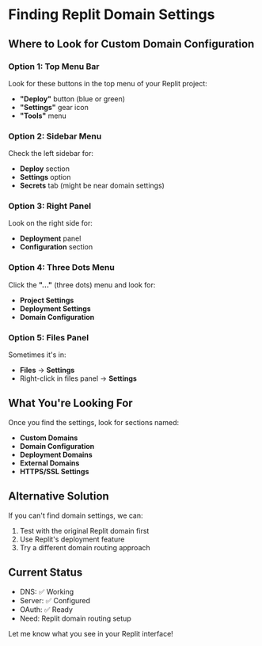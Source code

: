 # Finding Replit Domain Settings

## Where to Look for Custom Domain Configuration

### Option 1: Top Menu Bar
Look for these buttons in the top menu of your Replit project:
- **"Deploy"** button (blue or green)
- **"Settings"** gear icon
- **"Tools"** menu

### Option 2: Sidebar Menu
Check the left sidebar for:
- **Deploy** section
- **Settings** option
- **Secrets** tab (might be near domain settings)

### Option 3: Right Panel
Look on the right side for:
- **Deployment** panel
- **Configuration** section

### Option 4: Three Dots Menu
Click the **"..."** (three dots) menu and look for:
- **Project Settings**
- **Deployment Settings**
- **Domain Configuration**

### Option 5: Files Panel
Sometimes it's in:
- **Files** → **Settings**
- Right-click in files panel → **Settings**

## What You're Looking For
Once you find the settings, look for sections named:
- **Custom Domains**
- **Domain Configuration** 
- **Deployment Domains**
- **External Domains**
- **HTTPS/SSL Settings**

## Alternative Solution
If you can't find domain settings, we can:
1. Test with the original Replit domain first
2. Use Replit's deployment feature
3. Try a different domain routing approach

## Current Status
- DNS: ✅ Working
- Server: ✅ Configured  
- OAuth: ✅ Ready
- Need: Replit domain routing setup

Let me know what you see in your Replit interface!